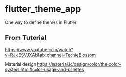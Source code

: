 # flutter_theme_app

One way to define themes in Flutter

## From Tutorial

https://www.youtube.com/watch?v=RJkiESVJXAk&ab_channel=TechieBlossom

Material design
https://material.io/design/color/the-color-system.html#color-usage-and-palettes